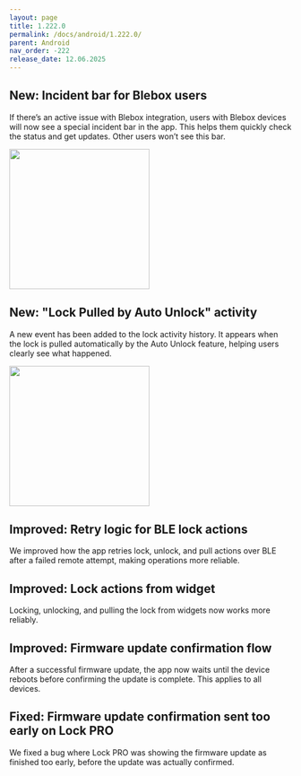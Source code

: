 ```yaml
---
layout: page
title: 1.222.0
permalink: /docs/android/1.222.0/
parent: Android
nav_order: -222
release_date: 12.06.2025
---
```


## New: Incident bar for Blebox users
If there’s an active issue with Blebox integration, users with Blebox devices will now see a special incident bar in the app. This helps them quickly check the status and get updates. Other users won’t see this bar.

<img src="/tedee-release-notes/docs/android/assets/1.222.0_ble_box_incident_bar.png" width="250">

## New: "Lock Pulled by Auto Unlock" activity
A new event has been added to the lock activity history. It appears when the lock is pulled automatically by the Auto Unlock feature, helping users clearly see what happened.

<img src="/tedee-release-notes/docs/android/assets/1.222.0_spring_auto_pulled_activity_log.png" width="250">

## Improved: Retry logic for BLE lock actions
We improved how the app retries lock, unlock, and pull actions over BLE after a failed remote attempt, making operations more reliable.

## Improved: Lock actions from widget
Locking, unlocking, and pulling the lock from widgets now works more reliably.

## Improved: Firmware update confirmation flow
After a successful firmware update, the app now waits until the device reboots before confirming the update is complete. This applies to all devices.

## Fixed: Firmware update confirmation sent too early on Lock PRO
We fixed a bug where Lock PRO was showing the firmware update as finished too early, before the update was actually confirmed.